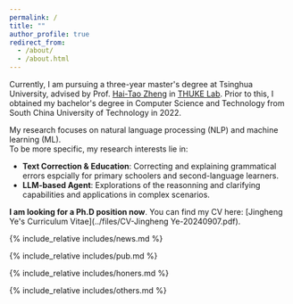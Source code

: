 ```yaml
---
permalink: /
title: ""
author_profile: true
redirect_from: 
  - /about/
  - /about.html
---
```


Currently, I am pursuing a three-year master's degree at Tsinghua University, advised by Prof. [Hai-Tao Zheng](https://scholar.google.com/citations?user=7VPeORoAAAAJ&hl=zh-CN) in [THUKE Lab](https://github.com/THUKElab). Prior to this, I obtained my bachelor's degree in Computer Science and Technology from South China University of Technology in 2022.

My research focuses on natural language processing (NLP) and machine learning (ML).  
To be more specific, my research interests lie in:
 - **Text Correction & Education**: Correcting and explaining grammatical errors espcially for primary schoolers and second-language learners.
 - **LLM-based Agent**: Explorations of the reasonning and clarifying capabilities and applications in complex scenarios.

**I am looking for a Ph.D position now**. You can find my CV here: [Jingheng Ye's Curriculum Vitae](../files/CV-Jingheng Ye-20240907.pdf).


<!-- Include other info -->
{% include_relative includes/news.md %}

{% include_relative includes/pub.md %}

{% include_relative includes/honers.md %}

{% include_relative includes/others.md %}

